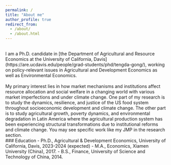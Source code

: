 ```yaml
---
permalink: /
title: "About me"
author_profile: true
redirect_from: 
  - /about/
  - /about.html
---
```


<br>
I am a Ph.D. candidate in [the Department of Agricultural and Resource Economics at the University of California, Davis](https://are.ucdavis.edu/people/grad-students/phd/tengda-gong/), working on policy-relevant issues in Agricultural and Development Economics as well as Environmental Economics. 
<br> 
<br>
My primary interest lies in how market mechanisms and institutions affect resource allocation and social welfare in a changing world with various market imperfections and under climate change. One part of my research is to study the dynamics, resilience, and justice of the US food system throughout socioeconomic development and climate change. The other part is to study agricultural growth, poverty dynamics, and environmental degradation in Latin America where the agricultural production system has been experiencing structural transformations due to institutional reforms and climate change. You may see specific work like my JMP in the research section.
<br>
### Education
- Ph.D., Agricultural & Development Economics, University of California, Davis, 2023-2024 (expected)
- M.A., Economics, Xiamen University (China), 2017.
- B.S., Finance, University of Science and Technology of China, 2014.
<br>
